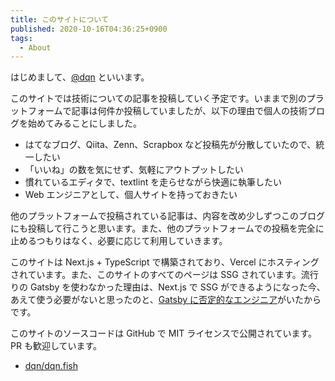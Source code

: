```yaml
---
title: このサイトについて
published: 2020-10-16T04:36:25+0900
tags:
  - About
---
```


はじめまして、[@dqn](https://github.com/dqn) といいます。

このサイトでは技術についての記事を投稿していく予定です。いままで別のプラットフォームで記事は何件か投稿していましたが、以下の理由で個人の技術ブログを始めてみることにしました。

- はてなブログ、Qiita、Zenn、Scrapbox など投稿先が分散していたので、統一したい
- 「いいね」の数を気にせず、気軽にアウトプットしたい
- 慣れているエディタで、textlint を走らせながら快適に執筆したい
- Web エンジニアとして、個人サイトを持っておきたい

他のプラットフォームで投稿されている記事は、内容を改め少しずつこのブログにも投稿して行こうと思います。また、他のプラットフォームでの投稿を完全に止めるつもりはなく、必要に応じて利用していきます。

このサイトは Next.js + TypeScript で構築されており、Vercel にホスティングされています。また、このサイトのすべてのページは SSG されています。流行りの Gatsby を使わなかった理由は、Next.js で SSG ができるようになった今、あえて使う必要がないと思ったのと、[Gatsby に否定的なエンジニア](https://twitter.com/search?q=from%3Amizchi%20gatsby&f=live)がいたからです。

このサイトのソースコードは GitHub で MIT ライセンスで公開されています。PR も歓迎しています。

- [dqn/dqn.fish](https://github.com/dqn/dqn.fish)
